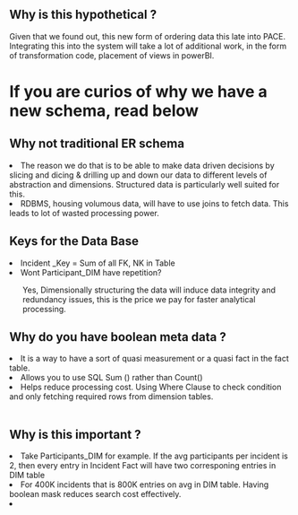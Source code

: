 <h2>Why is this hypothetical ?</h2>
<p>Given that we found out, this new form of ordering data this late into PACE. Integrating this into the system will take a lot of additional work, in the form of transformation code, placement of views in powerBI.</p>


<h1>If you are curios of why we have a new schema, read below</h1>
<h2>Why not traditional ER schema</h2> 
<li>The reason we do that is to be able to make data driven decisions by slicing and dicing & drilling up and down our data to different levels of abstraction and dimensions. Structured data is particularly well suited for this.</li>
<li>RDBMS, housing volumous data, will have to use joins to fetch data. This leads to lot of wasted processing power.</li>

<h2> Keys for the Data Base </h2>
<li>Incident _Key = Sum of all FK, NK in Table</li>
<li>Wont Participant_DIM have repetition?</li>
<ul>Yes, Dimensionally structuring the data will induce data integrity and redundancy issues, this is the price we pay for faster analytical processing.</ul>

<h2>Why do you have boolean meta data ?</h2> 
<li>It is a way to have a sort of quasi measurement or a quasi fact in the fact table.</li>
<li>Allows you to use SQL Sum () rather than Count()</li>
<li>Helps reduce processing cost. Using Where Clause to check condition and only fetching required rows from dimension tables.</li>
<br>
<h2>Why is this important ?</h2>
<li>Take Participants_DIM for example. If the avg participants per incident is 2, then every entry in Incident Fact will have two corresponing entries in DIM table</li>
<li>For 400K incidents that is 800K entries on avg in DIM table. Having boolean mask reduces search cost effectively.<li>
